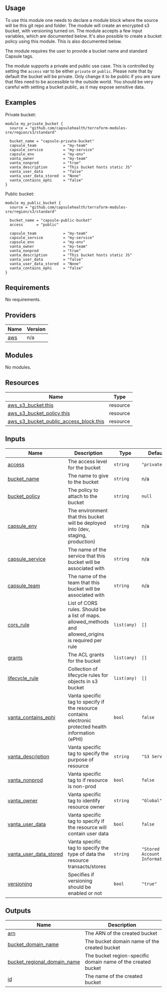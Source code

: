 ## Usage

To use this module one needs to declare a module block where the source will be this git repo and folder. The module will create an encrypted s3 bucket, with versioning turned on. The module accepts a few input variables, which are documented below. It's also possible to create a bucket policy using this module. This is also documented below.

The module requires the user to provide a bucket name and standard Capsule tags.

The module supports a private and public use case. This is controlled by setting the `access` var to be either `private` or `public`. Please note that by default the bucket will be private. Only change it to be public if you are sure that files need to be accessible to the outside world. You should be very careful with setting a bucket public, as it may expose sensitive data.

## Examples

Private bucket:

```hcl
module my_private_bucket {
  source = "github.com/capsulehealth/terraform-modules-sre/region/s3/standard"

  bucket_name = "capsule-private-bucket"
  capsule_team            = "my-team"
  capsule_service         = "my-service"
  capsule_env             = "my-env"
  vanta_owner             = "my-team"
  vanta_nonprod           = "true"
  vanta_description       = "This bucket hosts static JS"
  vanta_user_data         = "false"
  vanta_user_data_stored  = "None"
  vanta_contains_ephi     = "false"
}
```

Public bucket:

```hcl
module my_public_bucket {
  source = "github.com/capsulehealth/terraform-modules-sre/region/s3/standard"

  bucket_name = "capsule-public-bucket"
  access      = "public"

  capsule_team            = "my-team"
  capsule_service         = "my-service"
  capsule_env             = "my-env"
  vanta_owner             = "my-team"
  vanta_nonprod           = "true"
  vanta_description       = "This bucket hosts static JS"
  vanta_user_data         = "false"
  vanta_user_data_stored  = "None"
  vanta_contains_ephi     = "false"
}
```

<!-- BEGIN_TF_DOCS -->
## Requirements

No requirements.

## Providers

| Name | Version |
|------|---------|
| <a name="provider_aws"></a> [aws](#provider\_aws) | n/a |

## Modules

No modules.

## Resources

| Name | Type |
|------|------|
| [aws_s3_bucket.this](https://registry.terraform.io/providers/hashicorp/aws/latest/docs/resources/s3_bucket) | resource |
| [aws_s3_bucket_policy.this](https://registry.terraform.io/providers/hashicorp/aws/latest/docs/resources/s3_bucket_policy) | resource |
| [aws_s3_bucket_public_access_block.this](https://registry.terraform.io/providers/hashicorp/aws/latest/docs/resources/s3_bucket_public_access_block) | resource |

## Inputs

| Name | Description | Type | Default | Required |
|------|-------------|------|---------|:--------:|
| <a name="input_access"></a> [access](#input\_access) | The access level for the bucket | `string` | `"private"` | no |
| <a name="input_bucket_name"></a> [bucket\_name](#input\_bucket\_name) | The name to give to the bucket | `string` | n/a | yes |
| <a name="input_bucket_policy"></a> [bucket\_policy](#input\_bucket\_policy) | The policy to attach to the bucket | `string` | `null` | no |
| <a name="input_capsule_env"></a> [capsule\_env](#input\_capsule\_env) | The environment that this bucket will be deployed into (dev, staging, production) | `string` | n/a | yes |
| <a name="input_capsule_service"></a> [capsule\_service](#input\_capsule\_service) | The name of the service that this bucket will be associated with | `string` | n/a | yes |
| <a name="input_capsule_team"></a> [capsule\_team](#input\_capsule\_team) | The name of the team that this bucket will be associated with | `string` | n/a | yes |
| <a name="input_cors_rule"></a> [cors\_rule](#input\_cors\_rule) | List of CORS rules. Should be a list of maps. allowed\_methods and allowed\_origins is required per rule | `list(any)` | `[]` | no |
| <a name="input_grants"></a> [grants](#input\_grants) | The ACL grants for the bucket | `list(any)` | `[]` | no |
| <a name="input_lifecycle_rule"></a> [lifecycle\_rule](#input\_lifecycle\_rule) | Collection of lifecycle rules for objects in s3 bucket | `list(any)` | `[]` | no |
| <a name="input_vanta_contains_ephi"></a> [vanta\_contains\_ephi](#input\_vanta\_contains\_ephi) | Vanta specific tag to specify if the resource contains electronic protected health information (ePHI) | `bool` | `false` | no |
| <a name="input_vanta_description"></a> [vanta\_description](#input\_vanta\_description) | Vanta specific tag to specify the purpose of resource | `string` | `"S3 Service"` | no |
| <a name="input_vanta_nonprod"></a> [vanta\_nonprod](#input\_vanta\_nonprod) | Vanta specific tag to if resource is non-prod | `bool` | `false` | no |
| <a name="input_vanta_owner"></a> [vanta\_owner](#input\_vanta\_owner) | Vanta specific tag to identify resource owner | `string` | `"Global"` | no |
| <a name="input_vanta_user_data"></a> [vanta\_user\_data](#input\_vanta\_user\_data) | Vanta specific tag to specify if the resource will contain user data | `bool` | `false` | no |
| <a name="input_vanta_user_data_stored"></a> [vanta\_user\_data\_stored](#input\_vanta\_user\_data\_stored) | Vanta specific tag to specify the type of data the resource transacts/stores | `string` | `"Stored Account Information"` | no |
| <a name="input_versioning"></a> [versioning](#input\_versioning) | Specifies if versioning should be enabled or not | `bool` | `"true"` | no |

## Outputs

| Name | Description |
|------|-------------|
| <a name="output_arn"></a> [arn](#output\_arn) | The ARN of the created bucket |
| <a name="output_bucket_domain_name"></a> [bucket\_domain\_name](#output\_bucket\_domain\_name) | The bucket domain name of the created bucket |
| <a name="output_bucket_regional_domain_name"></a> [bucket\_regional\_domain\_name](#output\_bucket\_regional\_domain\_name) | The bucket region-specific domain name of the created bucket |
| <a name="output_id"></a> [id](#output\_id) | The name of the created bucket |
<!-- END_TF_DOCS -->
